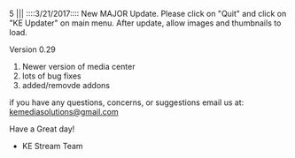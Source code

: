 5
||| 
::::3/21/2017::::
New MAJOR Update. Please click on "Quit" and click on  "KE Updater" on main menu. After update, allow images and thumbnails to load.


Version 0.29
  1. Newer version of media center
  2. lots of bug fixes
  3. added/removde addons

if you have any questions, concerns, or suggestions email us at: kemediasolutions@gmail.com 

Have a Great day!

- KE Stream Team
